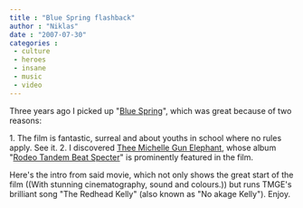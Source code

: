 ```yaml
---
title : "Blue Spring flashback"
author : "Niklas"
date : "2007-07-30"
categories : 
 - culture
 - heroes
 - insane
 - music
 - video
---
```


Three years ago I picked up "[Blue Spring](http://www.imdb.com/title/tt0309291)", which was great because of two reasons:

1\. The film is fantastic, surreal and about youths in school where no rules apply. See it. 2. I discovered [Thee Michelle Gun Elephant](http://en.wikipedia.org/wiki/Thee_Michelle_Gun_Elephant), whose album "[Rodeo Tandem Beat Specter](http://en.wikipedia.org/wiki/Rodeo_Tandem_Beat_Specter)" is prominently featured in the film.

Here's the intro from said movie, which not only shows the great start of the film ((With stunning cinematography, sound and colours.)) but runs TMGE's brilliant song "The Redhead Kelly" (also known as "No akage Kelly"). Enjoy.
